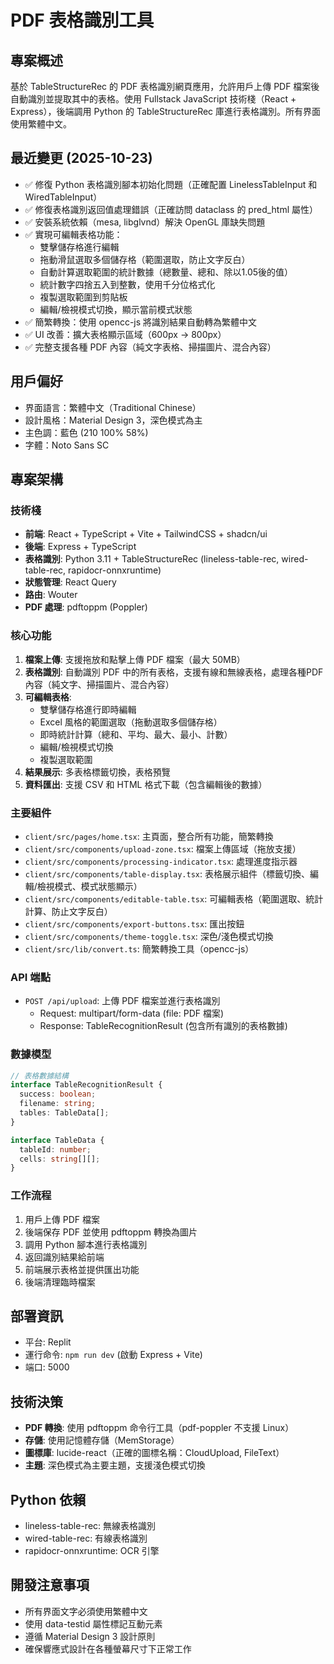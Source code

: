 # PDF 表格識別工具

## 專案概述
基於 TableStructureRec 的 PDF 表格識別網頁應用，允許用戶上傳 PDF 檔案後自動識別並提取其中的表格。使用 Fullstack JavaScript 技術棧（React + Express），後端調用 Python 的 TableStructureRec 庫進行表格識別。所有界面使用繁體中文。

## 最近變更 (2025-10-23)
- ✅ 修復 Python 表格識別腳本初始化問題（正確配置 LinelessTableInput 和 WiredTableInput）
- ✅ 修復表格識別返回值處理錯誤（正確訪問 dataclass 的 pred_html 屬性）
- ✅ 安裝系統依賴（mesa, libglvnd）解決 OpenGL 庫缺失問題
- ✅ 實現可編輯表格功能：
  - 雙擊儲存格進行編輯
  - 拖動滑鼠選取多個儲存格（範圍選取，防止文字反白）
  - 自動計算選取範圍的統計數據（總數量、總和、除以1.05後的值）
  - 統計數字四捨五入到整數，使用千分位格式化
  - 複製選取範圍到剪貼板
  - 編輯/檢視模式切換，顯示當前模式狀態
- ✅ 簡繁轉換：使用 opencc-js 將識別結果自動轉為繁體中文
- ✅ UI 改善：擴大表格顯示區域（600px → 800px）
- ✅ 完整支援各種 PDF 內容（純文字表格、掃描圖片、混合內容）

## 用戶偏好
- 界面語言：繁體中文（Traditional Chinese）
- 設計風格：Material Design 3，深色模式為主
- 主色調：藍色 (210 100% 58%)
- 字體：Noto Sans SC

## 專案架構

### 技術棧
- **前端**: React + TypeScript + Vite + TailwindCSS + shadcn/ui
- **後端**: Express + TypeScript
- **表格識別**: Python 3.11 + TableStructureRec (lineless-table-rec, wired-table-rec, rapidocr-onnxruntime)
- **狀態管理**: React Query
- **路由**: Wouter
- **PDF 處理**: pdftoppm (Poppler)

### 核心功能
1. **檔案上傳**: 支援拖放和點擊上傳 PDF 檔案（最大 50MB）
2. **表格識別**: 自動識別 PDF 中的所有表格，支援有線和無線表格，處理各種PDF內容（純文字、掃描圖片、混合內容）
3. **可編輯表格**: 
   - 雙擊儲存格進行即時編輯
   - Excel 風格的範圍選取（拖動選取多個儲存格）
   - 即時統計計算（總和、平均、最大、最小、計數）
   - 編輯/檢視模式切換
   - 複製選取範圍
4. **結果展示**: 多表格標籤切換，表格預覽
5. **資料匯出**: 支援 CSV 和 HTML 格式下載（包含編輯後的數據）

### 主要組件
- `client/src/pages/home.tsx`: 主頁面，整合所有功能，簡繁轉換
- `client/src/components/upload-zone.tsx`: 檔案上傳區域（拖放支援）
- `client/src/components/processing-indicator.tsx`: 處理進度指示器
- `client/src/components/table-display.tsx`: 表格展示組件（標籤切換、編輯/檢視模式、模式狀態顯示）
- `client/src/components/editable-table.tsx`: 可編輯表格（範圍選取、統計計算、防止文字反白）
- `client/src/components/export-buttons.tsx`: 匯出按鈕
- `client/src/components/theme-toggle.tsx`: 深色/淺色模式切換
- `client/src/lib/convert.ts`: 簡繁轉換工具（opencc-js）

### API 端點
- `POST /api/upload`: 上傳 PDF 檔案並進行表格識別
  - Request: multipart/form-data (file: PDF 檔案)
  - Response: TableRecognitionResult (包含所有識別的表格數據)

### 數據模型
```typescript
// 表格數據結構
interface TableRecognitionResult {
  success: boolean;
  filename: string;
  tables: TableData[];
}

interface TableData {
  tableId: number;
  cells: string[][];
}
```

### 工作流程
1. 用戶上傳 PDF 檔案
2. 後端保存 PDF 並使用 pdftoppm 轉換為圖片
3. 調用 Python 腳本進行表格識別
4. 返回識別結果給前端
5. 前端展示表格並提供匯出功能
6. 後端清理臨時檔案

## 部署資訊
- 平台: Replit
- 運行命令: `npm run dev` (啟動 Express + Vite)
- 端口: 5000

## 技術決策
- **PDF 轉換**: 使用 pdftoppm 命令行工具（pdf-poppler 不支援 Linux）
- **存儲**: 使用記憶體存儲（MemStorage）
- **圖標庫**: lucide-react（正確的圖標名稱：CloudUpload, FileText）
- **主題**: 深色模式為主要主題，支援淺色模式切換

## Python 依賴
- lineless-table-rec: 無線表格識別
- wired-table-rec: 有線表格識別
- rapidocr-onnxruntime: OCR 引擎

## 開發注意事項
- 所有界面文字必須使用繁體中文
- 使用 data-testid 屬性標記互動元素
- 遵循 Material Design 3 設計原則
- 確保響應式設計在各種螢幕尺寸下正常工作
